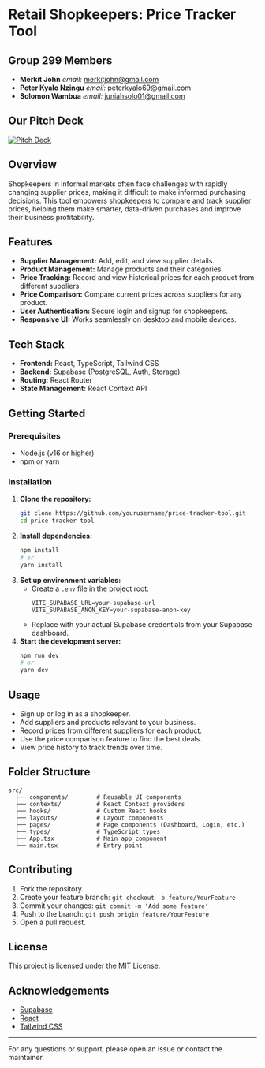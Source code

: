 # Retail Shopkeepers: Price Tracker Tool
## Group 299 Members 
- **Merkit John**   *email:* merkitjohn@gmail.com
- **Peter Kyalo Nzingu**    *email:* peterkyalo69@gmail.com
- **Solomon Wambua**    *email:* juniahsolo01@gmail.com

## Our Pitch Deck
<a href="https://www.canva.com/design/DAGoeNcA6RU/6AiuyUUIHU7Ix5ZPwDTr1g/edit?utm_content=DAGoeNcA6RU&utm_campaign=designshare&utm_medium=link2&utm_source=sharebutton" target="_blank">
<img src="https://img.shields.io/badge/📊_View_Presentation-00C4CC?style=for-the-badge&logo=canva&logoColor=white" alt="Pitch Deck">
</a>


## Overview
Shopkeepers in informal markets often face challenges with rapidly changing supplier prices, making it difficult to make informed purchasing decisions. This tool empowers shopkeepers to compare and track supplier prices, helping them make smarter, data-driven purchases and improve their business profitability.

## Features
- **Supplier Management:** Add, edit, and view supplier details.
- **Product Management:** Manage products and their categories.
- **Price Tracking:** Record and view historical prices for each product from different suppliers.
- **Price Comparison:** Compare current prices across suppliers for any product.
- **User Authentication:** Secure login and signup for shopkeepers.
- **Responsive UI:** Works seamlessly on desktop and mobile devices.

## Tech Stack
- **Frontend:** React, TypeScript, Tailwind CSS
- **Backend:** Supabase (PostgreSQL, Auth, Storage)
- **Routing:** React Router
- **State Management:** React Context API

## Getting Started

### Prerequisites
- Node.js (v16 or higher)
- npm or yarn

### Installation
1. **Clone the repository:**
   ```bash
   git clone https://github.com/yourusername/price-tracker-tool.git
   cd price-tracker-tool
   ```
2. **Install dependencies:**
   ```bash
   npm install
   # or
   yarn install
   ```
3. **Set up environment variables:**
   - Create a `.env` file in the project root:
     ```env
     VITE_SUPABASE_URL=your-supabase-url
     VITE_SUPABASE_ANON_KEY=your-supabase-anon-key
     ```
   - Replace with your actual Supabase credentials from your Supabase dashboard.
4. **Start the development server:**
   ```bash
   npm run dev
   # or
   yarn dev
   ```

## Usage
- Sign up or log in as a shopkeeper.
- Add suppliers and products relevant to your business.
- Record prices from different suppliers for each product.
- Use the price comparison feature to find the best deals.
- View price history to track trends over time.

## Folder Structure
```
src/
  ├── components/        # Reusable UI components
  ├── contexts/          # React Context providers
  ├── hooks/             # Custom React hooks
  ├── layouts/           # Layout components
  ├── pages/             # Page components (Dashboard, Login, etc.)
  ├── types/             # TypeScript types
  ├── App.tsx            # Main app component
  └── main.tsx           # Entry point
```

## Contributing
1. Fork the repository.
2. Create your feature branch: `git checkout -b feature/YourFeature`
3. Commit your changes: `git commit -m 'Add some feature'`
4. Push to the branch: `git push origin feature/YourFeature`
5. Open a pull request.

## License
This project is licensed under the MIT License.

## Acknowledgements
- [Supabase](https://supabase.com/)
- [React](https://react.dev/)
- [Tailwind CSS](https://tailwindcss.com/)

---
For any questions or support, please open an issue or contact the maintainer.

